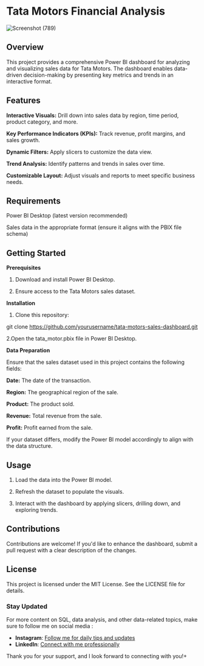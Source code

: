 # Tata Motors Financial Analysis
![Screenshot (789)](https://github.com/user-attachments/assets/09672fde-510f-4950-80d0-21765786e0a9)




## Overview

This project provides a comprehensive Power BI dashboard for analyzing and visualizing sales data for Tata Motors. The dashboard enables data-driven decision-making by presenting key metrics and trends in an interactive format.

## Features

**Interactive Visuals:** Drill down into sales data by region, time period, product category, and more.

**Key Performance Indicators (KPIs):** Track revenue, profit margins, and sales growth.

**Dynamic Filters:** Apply slicers to customize the data view.

**Trend Analysis:** Identify patterns and trends in sales over time.

**Customizable Layout:** Adjust visuals and reports to meet specific business needs.

## Requirements

Power BI Desktop (latest version recommended)

Sales data in the appropriate format (ensure it aligns with the PBIX file schema)

## Getting Started

**Prerequisites**

1. Download and install Power BI Desktop.

2. Ensure access to the Tata Motors sales dataset.

**Installation**

1. Clone this repository:

git clone https://github.com/yourusername/tata-motors-sales-dashboard.git

2.Open the tata_motor.pbix file in Power BI Desktop.

**Data Preparation**

Ensure that the sales dataset used in this project contains the following fields:

**Date:** The date of the transaction.

**Region:** The geographical region of the sale.

**Product:** The product sold.

**Revenue:** Total revenue from the sale.

**Profit:** Profit earned from the sale.

If your dataset differs, modify the Power BI model accordingly to align with the data structure.

## Usage

1. Load the data into the Power BI model.

2. Refresh the dataset to populate the visuals.

3. Interact with the dashboard by applying slicers, drilling down, and exploring trends.

## Contributions

Contributions are welcome! If you'd like to enhance the dashboard, submit a pull request with a clear description of the changes.

## License

This project is licensed under the MIT License. See the LICENSE file for details.

### Stay Updated 

For more content on SQL, data analysis, and other data-related topics, make sure to follow me on social media :

- **Instagram**: [Follow me for daily tips and updates](https://www.instagram.com/_.ellieee__/)
- **LinkedIn**: [Connect with me professionally](https://www.linkedin.com/in/seema-sanga-79a23316b/)

Thank you for your support, and I look forward to connecting with you!+

